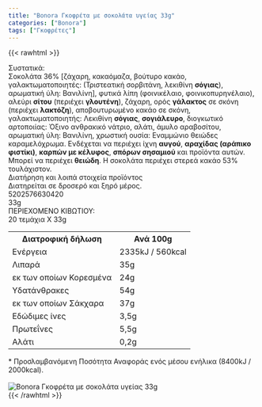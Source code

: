 ```yaml
---
title: "Bonora Γκοφρέτα με σοκολάτα υγείας 33g"
categories: ["Bonora"]
tags: ["Γκοφρέτες"]
---
```

{{< rawhtml >}}

<div class="sload72"><div class="product"><div id="sistatika">Συστατικά:</div><div class="alltext">Σοκολάτα 36% [ζάχαρη, κακαόμαζα, βούτυρο κακάο, γαλακτωματοποιητές: (Τριστεατική σορβιτάνη, λεκιθίνη <b>σόγιας</b>), αρωματική ύλη: Βανιλίνη], φυτικά λίπη (φοινικέλαιο, φοινικοπυρηνέλαιο), αλεύρι <b>σίτου</b> (περιέχει <b>γλουτένη</b>), ζάχαρη, ορός <b>γάλακτος</b> σε σκόνη (περιέχει <b>λακτόζη</b>), αποβουτυρωμένο κακάο σε σκόνη, γαλακτωματοποιητής: Λεκιθίνη <b>σόγιας</b>, <b>σογιάλευρο</b>, διογκωτικό αρτοποιίας: Όξινο ανθρακικό νάτριο, αλάτι, άμυλο αραβοσίτου, αρωματική ύλη: Βανιλίνη, χρωστική ουσία: Εναμμώνιο θειώδες καραμελόχρωμα. Ενδέχεται να περιέχει ίχνη <b>αυγού</b>, <b>αραχίδας (αράπικο φιστίκι)</b>, <b>καρπών με κέλυφος</b>, <b>σπόρων σησαμιού</b> και προϊόντα αυτών. Μπορεί να περιέχει <b>θειώδη</b>. Η σοκολάτα περιέχει στερεά κακάο 53% τουλάχιστον.</div><div id="loipa">Διατήρηση και λοιπά στοιχεία προϊόντος</div><div class="alltext">Διατηρείται σε δροσερό και ξηρό μέρος.</div><div id="barcode"><div id="barimage1"></div><span id="bartext">5202576630420</span></div><div id="varos"><div id="varosimage1"></div><span id="varostext">33g</span></div><div id="kivotio">ΠΕΡΙΕΧΟΜΕΝΟ ΚΙΒΩΤΙΟΥ:<br>20 τεμάχια Χ 33g</div><div class="tabout"><table id="diatable"><tbody><tr><th>Διατροφική δήλωση</th><th>Ανά 100g</th></tr><tr><td class="texr2">Ενέργεια</td><td class="texr">2335kJ / 560kcal</td></tr><tr><td class="texr2">Λιπαρά</td><td class="texr">35g</td></tr><tr><td class="gray">εκ των οποίων Κορεσµένα</td><td class="gray2">24g</td></tr><tr><td class="texr2">Yδατάνθρακες</td><td class="texr">54g</td></tr><tr><td class="gray">εκ των οποίων Σάκχαρα</td><td class="gray2">37g</td></tr><tr><td class="texr2">Eδώδιμες ίνες</td><td class="texr">3,5g</td></tr><tr><td class="texr2">Πρωτεΐνες</td><td class="texr">5,5g</td></tr><tr><td class="texr2">Αλάτι</td><td class="texr">0,2g</td></tr></tbody></table></div><div class="alltext">* Προσλαμβανόμενη Ποσότητα Αναφοράς ενός μέσου ενήλικα (8400kJ / 2000kcal).</div><br><div class="pimg"><img alt="Bonora Γκοφρέτα με σοκολάτα υγείας 33g" title="Bonora Γκοφρέτα με σοκολάτα υγείας 33g" src="/media/images/bonora-gkofreta-me-sokolata-ygeias-33g.jpg"></div></div></div>
{{< /rawhtml >}}


